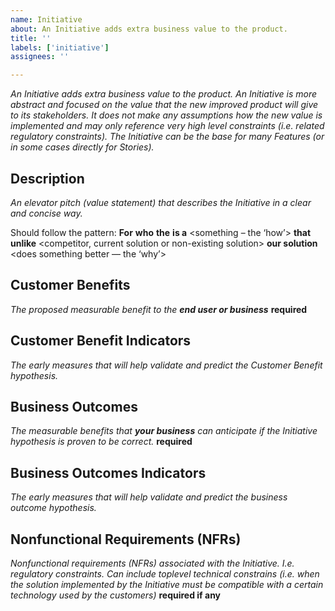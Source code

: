 ```yaml
---
name: Initiative
about: An Initiative adds extra business value to the product.
title: ''
labels: ['initiative']
assignees: ''

---
```

_An Initiative adds extra business value to the product. An Initiative is more abstract and focused on the value that the new improved product will give to its stakeholders. It does not make any assumptions how the new value is implemented and may only reference very high level constraints (i.e. related regulatory constraints). The Initiative can be the base for many Features (or in some cases directly for Stories)._

<!-- Note: The definition is based on the epic definition from the [SAFe 6.0 framework by © Scaled Agile, Inc.](https://scaledagileframework.com/epic/) -->

## Description

_An elevator pitch (value statement) that describes the Initiative in a clear and concise way._

Should follow the pattern:
**For** <customers>
**who** <do something>
**the** <solution>
**is a** <something – the ‘how’>
**that** <provides this value>
**unlike** <competitor, current solution or non-existing solution>
**our solution** <does something better — the ‘why’>

## Customer Benefits
_The proposed measurable benefit to the **end user or business**_ **required**

## Customer Benefit Indicators
_The early measures that will help validate and predict the Customer Benefit hypothesis._

## Business Outcomes
_The measurable benefits that **your business** can anticipate if the Initiative hypothesis is proven to be correct._ **required**

## Business Outcomes Indicators
_The early measures that will help validate and predict the business outcome hypothesis._

## Nonfunctional Requirements (NFRs)
_Nonfunctional requirements (NFRs) associated with the Initiative. I.e. regulatory constraints. Can include toplevel technical constrains (i.e. when the solution implemented by the Initiative must be compatible with a certain technology used by the customers)_ **required if any**